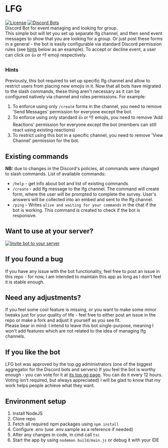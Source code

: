 # LFG
[![License](http://img.shields.io/:license-mit-blue.svg)](http://doge.mit-license.org)  [![Discord Bots](https://top.gg/api/widget/status/732697892292395110.svg?noavatar=true)](https://top.gg/bot/732697892292395110)  
Discord  Bot for event managing and looking for group.  
This simple bot will let you set up separate lfg channel, and then send event messages to show that you are looking for a group. Or just post these forms in a general - the bot is easily configurable via standard Discord permission rules (see [hints](#hints) below as an example).
To accept or decline event, a user can click on 👍 or 👎 emoji respectively.  

### Hints
Previously, this bot required to set up specific lfg channel and allow to restrict users from placing new emojis in it.
Now that all bots have migrated to the slash commands, these thing aren't necessary as it can be configured natively via channel and roles permissions.
For example:
1. To enforce using only ```/create``` forms in the channel, you need to remove 'Send Messages' permission for everyone except the bot.
2. To enforce using only standard 👍 or 👎 emojis, you need to remove 'Add Reactions' permission for everyone except the bot (members can still react using existing reactions)
3. To restrict using this bot in a specific channel, you need to remove 'View Channel' permission for the bot.

## Existing commands
**NB:** due to changes in the Discord's policies, all commands were changed to slash commands.
List of available commands:
- `/help` - get info about bot and list of existing commands
- `/create` - add lfg message to the lfg channel. The command will create form, where the user will be prompted to complete the survey. User's answers will be collected into an embed and sent to the lfg channel.
- `/ping` - Writes ```alive and waiting for your commands``` in the chat if the bot is working. This command is created to check if the bot is responsive.

## Want to use at your server?
[![Invite bot to your server](https://i.imgur.com/n8T9oOi.jpg)](https://discord.com/api/oauth2/authorize?client_id=732697892292395110&permissions=268692560&scope=bot)

## If you found a bug
If you have any issue with the bot functionality, feel free to post an issue in this repo - for now, I am intended to maintain this app as long as I don't feel it is stable enough.

## Need any adjustments?
If you feel some cool feature is missing, or you want to make some minor tweaks just for your quality of life - feel free to either post an issue in the repo or make a fork and adjust it yourself as you see fit.  
Please bear in mind: I intend to leave this bot single-purpose, meaning I won't add features which are not related to the idea of managing lfg channels.

## If you like the bot
LFG bot was approved by the top.gg administrators (one of the biggest aggregator for the Discord bots and servers)
If you feel the bot is worthy enough - you can vote for it at [its top.gg page](https://top.gg/bot/732697892292395110).
You can do it every 12 hours. Voting isn't required, but always appreciated) I will be glad to know that my work helps people achieve what they want.

## Environment setup
1. Install NodeJS
2. Clone repo
3. Fetch all required npm packages using ```npm install```
4. Configure .env (use .env.sample as a reference if needed)
5. After any changes in code, in cmd call ```tsc```
6. Start the app by using ```nodemon build/main.js``` or debug it with your IDE
